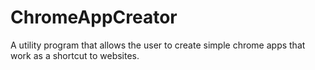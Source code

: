 # ChromeAppCreator
A utility program that allows the user to create simple chrome apps that work as a shortcut to websites.
